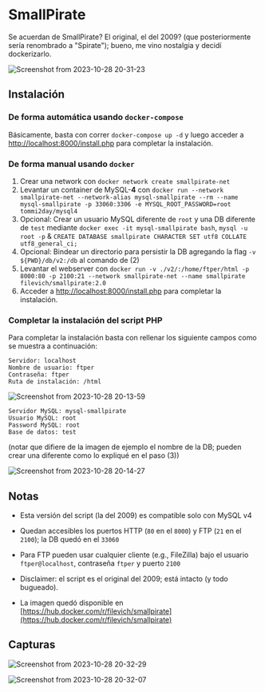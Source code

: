 # SmallPirate

Se acuerdan de SmallPirate? El original, el del 2009? (que posteriormente sería renombrado a "Spirate"); bueno, me vino nostalgia y decidí dockerizarlo.

![Screenshot from 2023-10-28 20-31-23](https://i.imgur.com/8Rxryng.png)

## Instalación

### De forma automática usando `docker-compose`

Básicamente, basta con correr `docker-compose up -d` y luego acceder a [http://localhost:8000/install.php](http://localhost:8000/install.php) para completar la instalación.

### De forma manual usando `docker`

1. Crear una network con `docker network create smallpirate-net`
2. Levantar un container de MySQL-**4** con `docker run --network smallpirate-net --network-alias mysql-smallpirate --rm --name mysql-smallpirate -p 33060:3306 -e MYSQL_ROOT_PASSWORD=root tommi2day/mysql4`
3. Opcional: Crear un usuario MySQL diferente de `root` y una DB diferente de `test` mediante `docker exec -it mysql-smallpirate bash`, `mysql -u root -p` & `CREATE DATABASE smallpirate CHARACTER SET utf8 COLLATE utf8_general_ci;`
4. Opcional: Bindear un directorio para persistir la DB agregando la flag `-v ${PWD}/db/v2:/db` al comando de (2)
5. Levantar el webserver con `docker run -v ./v2/:/home/ftper/html -p 8000:80 -p 2100:21 --network smallpirate-net --name smallpirate filevich/smallpirate:2.0`
6. Acceder a [http://localhost:8000/install.php](http://localhost:8000/install.php) para completar la instalación.

### Completar la instalación del script PHP

Para completar la instalación basta con rellenar los siguiente campos como se muestra a continuación:

```
Servidor: localhost
Nombre de usuario: ftper
Contraseña: ftper
Ruta de instalación: /html
```

![Screenshot from 2023-10-28 20-13-59](https://i.imgur.com/l67Yne4.png)

```
Servidor MySQL: mysql-smallpirate
Usuario MySQL: root
Password MySQL: root
Base de datos: test
```

(notar que difiere de la imagen de ejemplo el nombre de la DB; pueden crear una diferente como lo expliqué en el paso (3))

![Screenshot from 2023-10-28 20-14-27](https://i.imgur.com/jumfUJw.png)

## Notas

- Esta versión del script (la del 2009) es compatible solo con MySQL v4
 
- Quedan accesibles los puertos HTTP (`80` en el `8000`) y FTP (`21` en el `2100`); la DB quedó en el `33060`

- Para FTP pueden usar cualquier cliente (e.g., FileZilla) bajo el usuario `ftper@localhost`, contraseña `ftper` y puerto `2100`

- Disclaimer: el script es el original del 2009; está intacto (y todo bugueado).

- La imagen quedó disponible en [https://hub.docker.com/r/filevich/smallpirate](https://hub.docker.com/r/filevich/smallpirate)

## Capturas

![Screenshot from 2023-10-28 20-32-29](https://i.imgur.com/Ji9e99B.png)

![Screenshot from 2023-10-28 20-32-07](https://i.imgur.com/UDdBbSz.png)
